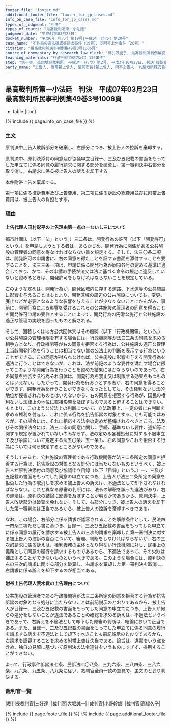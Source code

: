```yaml
---
footer_file: "footer.md"
additional_footer_file: "footer_for_jp_cases.md"
info_on_case_file: "info_for_jp_cases.md"
types_of_judgment: "判決"
types_of_courts: "最高裁判所第一小法廷"
judgment_date: "平成07年03月23日"
docket_number: "平成6年（行ツ）第19号|平成6年（行ツ）第20号"
case_name: "不作為の違法確認等請求事件（19号）、同附帯上告事件（20号）"
citation: "最高裁判所民事判例集49巻3号1006頁"
source_of_commentary_by_research_law_clerk: "綿引万里子, 最高裁判所判例解説民事篇平成7年度380頁"
teaching_materials: "行政判例百選7版II-156事件"
step: "第一審, 盛岡地方裁判所, 平成3年（行ウ）第2号, 平成3年10月28日, 判決|控訴審, 仙台高等裁判所, 平成3年（行コ）第12号, 平成5年9月13日, 判決"
party_name: "上告人, 附帯被上告人, 盛岡市長|被上告人, 附帯上告人, 丸屋地所株式会社"
---
```


## 最高裁判所第一小法廷　判決　平成07年03月23日　最高裁判所民事判例集49巻3号1006頁

* table
{:toc}

{% include {{ page.info_on_case_file }}  %}



### 主文



原判決中上告人敗訴部分を破棄し、右部分につき、被上告人の控訴を棄却する。

原判決中、原判決添付の同意及び協議申立目録一、三及び五記載の書面をもってした申立てに係る同意の履行請求に関する部分を破棄し、第一審判決中右部分を取り消し、右請求に係る被上告人の訴えを却下する。

本件附帯上告を棄却する。

第一項に係る控訴費用及び上告費用、第二項に係る訴訟の総費用並びに附帯上告費用は、被上告人の負担とする。





### 理由



#### 上告代理人田村彰平の上告理由第一点の一ないし三について

都市計画法（以下「法」という。）三二条は、開発行為の許可（以下「開発許可」という。）を申請しようとする者は、あらかじめ、開発行為に関係がある公共施設の管理者の同意を得なければならない旨を規定する。そして、法三〇条二項は、開発許可の申請書に、右の同意を得たことを証する書面を添付することを要することを、法三三条一項は、申請に係る開発行為が同項各号の定める基準に適合しており、かつ、その申請の手続が法又は法に基づく命令の規定に違反していないと認めるときは、開発許可をしなければならないことを規定している。

右のような定めは、開発行為が、開発区域内に存する道路、下水道等の公共施設に影響を与えることはもとより、開発区域の周辺の公共施設についても、変更、廃止などが必要となるような影響を与えることが少なくないことにかんがみ、事前に、開発行為による影響を受けるこれらの公共施設の管理者の同意を得ることを開発許可申請の要件とすることによって、開発行為の円滑な施行と公共施設の適正な管理の実現を図ったものと解される。

そして、国若しくは地方公共団体又はその機関（以下「行政機関等」という。）が公共施設の管理権限を有する場合には、行政機関等が法三二条の同意を求める相手方となり、行政機関等が右の同意を拒否する行為は、公共施設の適正な管理上当該開発行為を行うことは相当でない旨の公法上の判断を表示する行為ということができる。この同意が得られなければ、公共施設に影響を与える開発行為を適法に行うことはできないが、これは、法が前記のような要件を満たす場合に限ってこのような開発行為を行うことを認めた結果にほかならないのであって、右の同意を拒否する行為それ自体は、開発行為を禁止又は制限する効果をもつものとはいえない。したがって、開発行為を行おうとする者が、右の同意を得ることができず、開発行為を行うことができなくなったとしても、その権利ないし法的地位が侵害されたものとはいえないから、右の同意を拒否する行為が、国民の権利ないし法律上の地位に直接影響を及ぼすものであると解することはできない。もとより、このような公法上の判断について、立法政策上、一定の者に右判断を求める権利を付与し、これに係る行為を抗告訴訟の対象とすることも可能ではあるが、その場合には、それに相応する法令の定めが整備されるべきところ、法及びその関係法令には、法三二条の同意に関し、手続、基準ないし要件、通知等に関する規定が置かれていないのみならず、法の定める各種処分に対する不服申立て及び争訟について規定する法五〇条、五一条も、右の同意やこれを拒否する行為については何ら規定するところがないのである。

そうしてみると、公共施設の管理者である行政機関等が法三二条所定の同意を拒否する行為は、抗告訴訟の対象となる処分には当たらないものというべく、被上告人が原判決添付の同意及び協議申立目録（以下「目録」という。）一、三及び五記載の書面をもってした同意の申立てにつき、上告人が法三二条所定の同意を拒否した行為の取消しを求める被上告人の訴えは、不適法として却下されなければならない。これと異なる原審の判断には、法令の解釈を誤った違法があり、右の違法は、原判決の結論に影響を及ぼすことが明らかであるから、原判決中、上告人敗訴部分は破棄を免れない。そして、右部分につき、被上告人の訴えを却下した第一審判決は正当であるから、被上告人の控訴を棄却すべきである。

なお、この場合、右部分に係る請求が認容されることを解除条件として、民法四一四条二項ただし書に基づき、目録一、三及び五記載の書面をもってした申立てに係る同意の履行を請求する被上告人の三次的請求を棄却した第一審判決に対する被上告人の控訴の当否について、審理、判断をしなければならないが、右の三次的請求に係る訴えは、権利義務の主体となり得ない行政機関に対し、民事上の義務として同意の履行を請求するものであるから、不適法であって、その欠缺は補正することができないものというべきである。このような場合には、原判決の右の三次的請求に関する部分を破棄し、右請求を棄却した第一審判決を取消し、右請求に係る訴えを却下するのが相当である。

#### 附帯上告代理人荒木貢の上告理由について

公共施設の管理者である行政機関等が法三二条所定の同意を拒否する行為が抗告訴訟の対象となる処分に当たらないことは前記説示のとおりであるから、被上告人が目録一、三及び五記載の書面をもってした同意の申立てにつき、上告人が何らの処分をしないことが違法であることの確認を求める訴えは、不適法というべきであって、右訴えを不適法として却下した原審の判断は、結論において正当である。また、目録一、三及び五記載の書面をもってした申立てに係る同意の履行を請求する訴えを不適法として却下すべきことも前記説示のとおりであるから、右請求を認容することを求める附帯上告は失当である。論旨は、違憲をいう点を含め、独自の見解に基づいて原判決の法令違背をいうものにすぎず、採用することができない。

よって、行政事件訴訟法七条、民訴法四〇八条、三九六条、三八四条、三八六条、九六条、九五条、八九条に従い、裁判官全員一致の意見で、主文のとおり判決する。

### 裁判官一覧

|裁判長裁判官|三好達|
|裁判官|大堀誠一|
|裁判官|小野幹雄|
|裁判官|高橋久子|




{% include {{ page.footer_file }}  %}
{% include {{ page.additional_footer_file }}  %}
